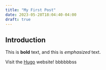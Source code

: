```yaml
---
title: "My First Post"
date: 2023-05-28T18:04:40-04:00
draft: true
---
```


## Introduction

This is **bold** text, and this is *emphasized* text.

Visit the [Hugo](https://gohugo.io) website! bbbbbbss